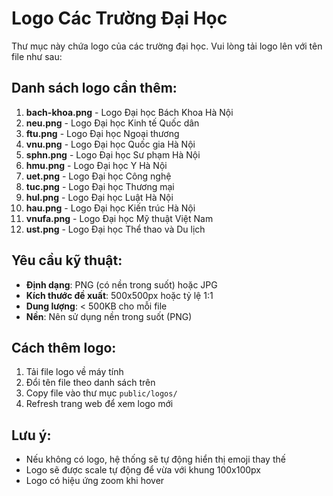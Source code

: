 # Logo Các Trường Đại Học

Thư mục này chứa logo của các trường đại học. Vui lòng tải logo lên với tên file như sau:

## Danh sách logo cần thêm:

1. **bach-khoa.png** - Logo Đại học Bách Khoa Hà Nội
2. **neu.png** - Logo Đại học Kinh tế Quốc dân
3. **ftu.png** - Logo Đại học Ngoại thương
4. **vnu.png** - Logo Đại học Quốc gia Hà Nội
5. **sphn.png** - Logo Đại học Sư phạm Hà Nội
6. **hmu.png** - Logo Đại học Y Hà Nội
7. **uet.png** - Logo Đại học Công nghệ
8. **tuc.png** - Logo Đại học Thương mại
9. **hul.png** - Logo Đại học Luật Hà Nội
10. **hau.png** - Logo Đại học Kiến trúc Hà Nội
11. **vnufa.png** - Logo Đại học Mỹ thuật Việt Nam
12. **ust.png** - Logo Đại học Thể thao và Du lịch

## Yêu cầu kỹ thuật:

- **Định dạng**: PNG (có nền trong suốt) hoặc JPG
- **Kích thước đề xuất**: 500x500px hoặc tỷ lệ 1:1
- **Dung lượng**: < 500KB cho mỗi file
- **Nền**: Nên sử dụng nền trong suốt (PNG)

## Cách thêm logo:

1. Tải file logo về máy tính
2. Đổi tên file theo danh sách trên
3. Copy file vào thư mục `public/logos/`
4. Refresh trang web để xem logo mới

## Lưu ý:

- Nếu không có logo, hệ thống sẽ tự động hiển thị emoji thay thế
- Logo sẽ được scale tự động để vừa với khung 100x100px
- Logo có hiệu ứng zoom khi hover

